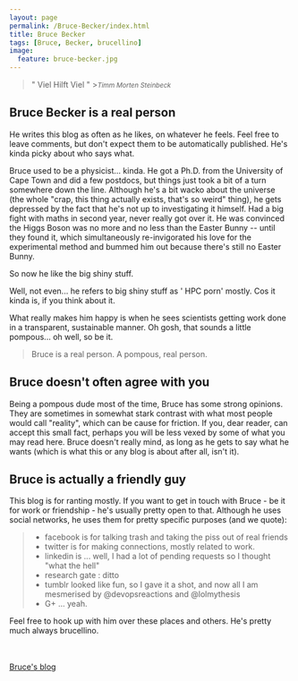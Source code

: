 ```yaml
---
layout: page
permalink: /Bruce-Becker/index.html
title: Bruce Becker
tags: [Bruce, Becker, brucellino]
image:
  feature: bruce-becker.jpg
---
```


> &quot; Viel Hilft Viel &quot; ><small><cite title="Timm Morten Steinbeck">Timm Morten Steinbeck</cite></small>

## Bruce Becker is a real person

He writes this blog as often as he likes, on whatever he feels. Feel free to leave comments, but don't expect them to be automatically published. He's kinda picky about who says what.

Bruce used to be a physicist... kinda. He got a Ph.D. from the University of Cape Town and did a few postdocs, but things just took a bit of a turn somewhere down the line. Although he's a bit wacko about the universe (the whole "crap, this thing actually exists, that's so weird" thing), he gets depressed by the fact that he's not up to investigating it himself. Had a big fight with maths in second year, never really got over it. He was convinced the Higgs Boson was no more and no less than the Easter Bunny -- until they found it, which simultaneously re-invigorated his love for the experimental method and bummed him out because there's still no Easter Bunny.

So now he like the big shiny stuff.

Well, not even... he refers to big shiny stuff as ' HPC porn' mostly. Cos it kinda is, if you think about it.

What really makes him happy is when he sees scientists getting work done in a transparent, sustainable manner. Oh gosh, that sounds a little pompous... oh well, so be it.

> Bruce is a real person. A pompous, real person.

## Bruce doesn't often agree with you

Being a pompous dude most of the time, Bruce has some strong opinions. They are sometimes in somewhat stark contrast with what most people would call "reality", which can be cause for friction. If you, dear reader, can accept this small fact, perhaps you will be less vexed by some of what you may read here. Bruce doesn't really mind, as long as he gets to say what he wants (which is what this or any blog is about after all, isn't it).

## Bruce is actually a friendly guy

This blog is for ranting mostly. If you want to get in touch with Bruce - be it for work or friendship - he's usually pretty open to that. Although he uses social networks, he uses them for pretty specific purposes (and we quote):

> - facebook is for talking trash and taking the piss out of real friends
> - twitter is for making connections, mostly related to work.
> - linkedin is ... well, I had a lot of pending requests so I thought "what the hell"
> - research gate : ditto
> - tumblr looked like fun, so I gave it a shot, and now all I am mesmerised by @devopsreactions and @lolmythesis
> - G+ ... yeah.

Feel free to hook up with him over these places and others. He's pretty much always brucellino.

<br>
<br>

<div class="span7 text-center" markdown="0">
<a markdown="0" href="http://brucellino.github.io" class="btn btn-success btn-large"><i class="icon-edit"></i> Bruce's blog</a> </div>
<br>
<br>
